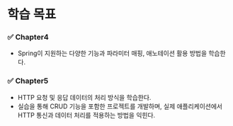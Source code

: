 # 학습 목표

### ✅ Chapter4

- Spring이 지원하는 다양한 기능과 파라미터 매핑, 애노테이션 활용 방법을 학습한다.

### ✅ Chapter5

- HTTP 요청 및 응답 데이터의 처리 방식을 학습한다.
- 실습을 통해 CRUD 기능을 포함한 프로젝트를 개발하며, 실제 애플리케이션에서 HTTP 통신과 데이터 처리를 적용하는 방법을 익힌다.
